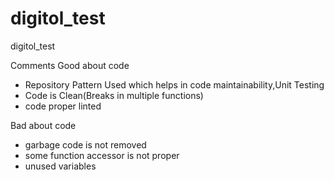 # digitol_test
digitol_test


Comments
Good about code 
- Repository Pattern Used which helps in code maintainability,Unit Testing
- Code is Clean(Breaks in multiple functions)
- code proper linted


Bad about code
- garbage code is not removed
- some function accessor is not proper
- unused variables

